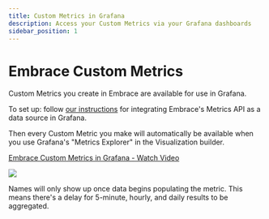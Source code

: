 ```yaml
---
title: Custom Metrics in Grafana
description: Access your Custom Metrics via your Grafana dashboards
sidebar_position: 1
---
```


# Embrace Custom Metrics 

Custom Metrics you create in Embrace are available for use in Grafana.

To set up: follow [our instructions](/embrace-api/grafana_integrations/) for integrating Embrace's Metrics API as a data source in Grafana.

Then every Custom Metric you make will automatically be available when you use Grafana's "Metrics Explorer" in the Visualization builder.

<div>
    <a href="https://www.loom.com/share/13877a04b6bb47409ea87bd702815da9">
      <p>Embrace Custom Metrics in Grafana - Watch Video</p>
    </a>
    <a href="https://www.loom.com/share/13877a04b6bb47409ea87bd702815da9">
      <img style="max-width:300px;" src="https://cdn.loom.com/sessions/thumbnails/13877a04b6bb47409ea87bd702815da9-with-play.gif">
    </a>
  </div>

Names will only show up once data begins populating the metric.  This means there's a delay for 5-minute, hourly, and daily results to be aggregated.
